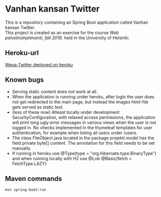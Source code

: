 # Vanhan kansan Twitter
This is a repository containing an Spring Boot application called Vanhan kansan Twitter.  
This project is created as an exercise for the course  _Web palvelinohjelmointi, fall 2019_, held in the University of Helsinki.

## Heroku-url
[Wepa-Twitter deployed on heroku](https://wepa-twitter.herokuapp.com/)

## Known bugs
  * Serving static content does not work at all.
  * When the application is running under heroku, after login the user does not get redirected to the main page, but instead the images html-file gets served as static text.
  * (less of these now) Atleast locally under development SecurityConfiguration, with relaxed access permissions, the application will print long ugly error messages in various views when the user is not logged in. No checks implemented in the thymeleaf templates for user authentication, for example when listing all users under /users.  
  * The class FileObject.java located in the package projekti.model has the field private byte[] content. The annotation for this field needs to be set manually.  
   * If running in heroku use @Type(type = "org.hibernate.type.BinaryType") and when running locally with H2 use @Lob @Basic(fetch = FetchType.LAZY)  

## Maven commands
```
mvn spring-boot:run
```
